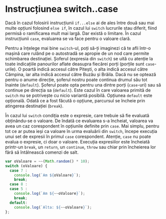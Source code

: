 # Instrucțiunea switch..case

Dacă în cazul folosirii instrucțiunii `if...else` ai de ales între două sau mai multe opțiuni folosind `else if`, în cazul lui `switch` lucrurile stau diferit, fiind permisă o ramificarea mult mai largă. Dar există o limitare. În cazul instrucțiunii `case`, evaluarea se va face pentru o valoare clară.

Pentru a înțelege mai bine `switch`-ul, poți să-ți imaginezi că te afli într-o mașină care rulând pe o autostradă se apropie de un nod care permite schimbarea destinației. Șoferul (expresia din `switch`) se uită cu atenție la toate indicațiile panourilor aflate deasupra fiecărei porți (porțile sunt `case`-urile). O poartă indică accesul către Pitești, o alta indică accesul către Câmpina, iar alta indică accesul către Buzău și Brăila. Dacă nu se optează pentru o anume direcție, șoferul nostru poate continua drumul său tot înainte (`default`). Șoferul poate opta pentru una dintre porți (`case`-uri) sau să continue pe direcția sa (`default`). Este cazul în care valoarea primită de `switch` nu se potrivește cu nicio variantă posibilă. Opțiunea `default` este opțională. Odată ce a fost făcută o opțiune, parcursul se încheie prin atingerea destinației (`break`).

În cazul lui `switch` condiția este o expresie, care trebuie să fie evaluată obținându-se o valoare. De îndată ce evaluarea s-a încheiat, valoarea va avea un caz corespondent în opțiunile definite prin `case`. Mai simplu, pentru tot ce ar putea ieși ca valoare în urma evaluării din `switch`, începe execuția unui set de expresii în primul `case` corespondent. Atenție, `case` nu poate evalua o expresie, ci doar o valoare. Execuția expresiilor este încheiată printr-un `break`, un `return`, un `continue`, `throw` sau chiar prin încheierea lor fără să întâlnească comenzi de salt.

```javascript
var oValoare = ~~(Math.random() * 10);
switch (oValoare) {
  case 7 :
    console.log(`Am ${oValoare}`);
    break;
  case 8 :
  case 5 :
    console.log(`Am ${~~oValoare}`);
    break;
  default:
    console.log(`Alta: ${~~oValoare}`);
};
```
